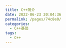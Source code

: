```yaml
---
title: C++简介
date: 2022-06-23 20:04:36
permalink: /pages/74c8e0/
categories:
  - C++基础
tags:
  - C++
---
```

